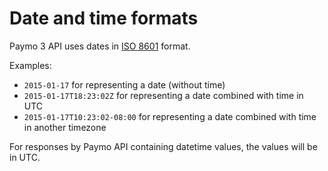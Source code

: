 # Date and time formats

Paymo 3 API uses dates in [ISO 8601](http://en.wikipedia.org/wiki/ISO_8601) format.

Examples:

* `2015-01-17` for representing a date (without time)
* `2015-01-17T18:23:02Z` for representing a date combined with time in UTC
* `2015-01-17T10:23:02-08:00` for representing a date combined with time in another timezone

For responses by Paymo API containing datetime values, the values will be in UTC.